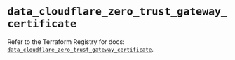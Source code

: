# `data_cloudflare_zero_trust_gateway_certificate`

Refer to the Terraform Registry for docs: [`data_cloudflare_zero_trust_gateway_certificate`](https://registry.terraform.io/providers/cloudflare/cloudflare/5.4.0/docs/data-sources/zero_trust_gateway_certificate).

